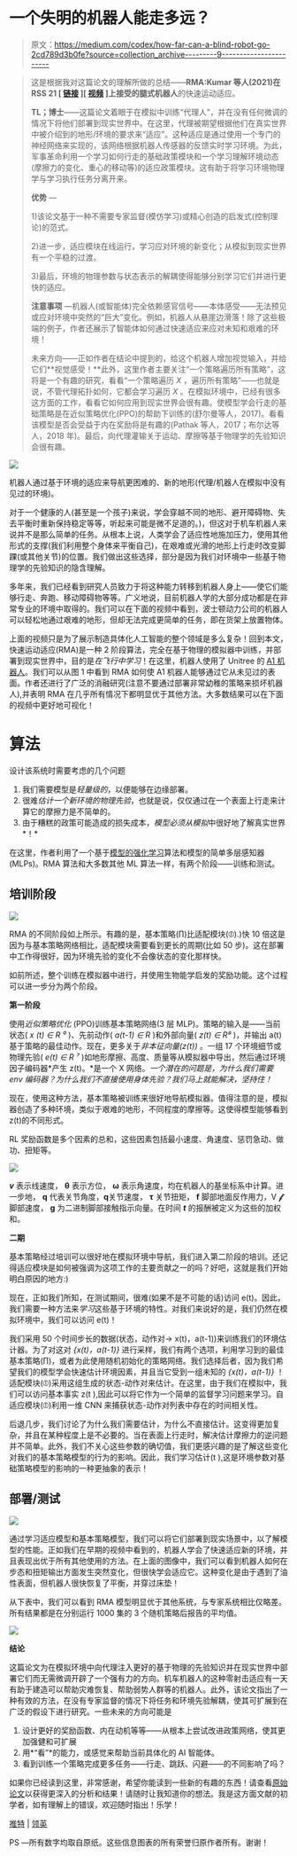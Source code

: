 # 一个失明的机器人能走多远？

> 原文：<https://medium.com/codex/how-far-can-a-blind-robot-go-2cd789d3b0fe?source=collection_archive---------9----------------------->

> 这是根据我对这篇论文的理解所做的总结——**RMA:Kumar 等人(2021)在 RSS 21 [ [链接](https://arxiv.org/abs/2107.04034) ][ [视频](https://t.co/WLpVRW5rNK?amp=1) ]上接受的腿式机器人**的快速运动适应。
> 
> **TL；博士**——这篇论文着眼于在模拟中训练“代理人”，并在没有任何微调的情况下将他们部署到现实世界中。在这里，代理被期望根据他们在真实世界中被介绍到的地形/环境的要求来“适应”。这种适应是通过使用一个专门的神经网络来实现的，该网络根据机器人传感器的反馈实时学习环境。为此，军事革命利用一个学习如何行走的基础政策模块和一个学习理解环境动态(摩擦力的变化、重心的移动等)的适应政策模块。这有助于将学习环境物理学与学习执行任务分离开来。
> 
> **优势** —
> 
> 1)该论文基于一种不需要专家监督(模仿学习)或精心创造的启发式(控制理论)的范式。
> 
> 2)进一步，适应模块在线运行，学习应对环境的新变化；从模拟到现实世界有一个平稳的过渡。
> 
> 3)最后，环境的物理参数与状态表示的解耦使得能够分别学习它们并进行更快的适应。
> 
> **注意事项** —机器人(或智能体)完全依赖感官信号——本体感受——无法预见或应对环境中突然的“巨大”变化。例如，机器人从悬崖边滑落！除了这些极端的例子，作者还展示了智能体如何通过快速适应来应对未知和艰难的环境！
> 
> 未来方向——正如作者在结论中提到的，给这个机器人增加视觉输入，并给它们**视觉感受！**此外，这里作者主要关注“一个策略遍历所有策略”，这将是一个有趣的研究，看看“一个策略遍历 *X* ，遍历所有策略”——也就是说，不管代理拓扑如何，它都会学习遍历 *X* 。在模拟环境中，已经有很多这方面的工作，看看它如何应用到现实世界会很有趣。使模型学会行走的基础策略是在近似策略优化(PPO)的帮助下训练的(舒尔曼等人，2017)。看看该模型是否会受益于内在奖励将是有趣的(Pathak 等人，2017；布尔达等人，2018 年)。最后，向代理灌输关于运动、摩擦等基于物理学的先验知识会很有趣。

![](img/3e22e4a94b8389bd5cc922aa2c6e7e8f.png)

机器人通过基于环境的适应来导航更困难的、新的地形(代理/机器人在模拟中没有见过的环境)。

对于一个健康的人(甚至是一个孩子)来说，学会穿越不同的地形、避开障碍物、失去平衡时重新保持稳定等等，听起来可能是微不足道的。)，但这对于机车机器人来说并不是那么简单的任务。从根本上说，人类学会了适应性地施加压力，使用其他形式的支撑(我们利用整个身体来平衡自己)，在艰难或光滑的地形上行走时改变脚踝(或其他关节)的位置。我们做出这些选择，部分是因为我们对环境中一些基于物理学的先验知识的隐含理解。

多年来，我们已经看到研究人员致力于将这种能力转移到机器人身上——使它们能够行走、奔跑、移动障碍物等等。广义地说，目前机器人学的大部分成功都是在非常专业的环境中取得的。我们可以在下面的视频中看到，波士顿动力公司的机器人可以轻松地通过艰难的地形，但却无法完成更简单的任务，即在货架上放置物体。

上面的视频只是为了展示制造具体化人工智能的整个领域是多么复杂！回到本文，快速运动适应(RMA)是一种 2 阶段算法，完全在基于物理的模拟器中训练，并部署到现实世界中，目的是*在飞行中学习*！在这里，机器人使用了 Unitree 的 [A1 机器人](https://www.unitree.com/products/a1/)。我们可以从图 1 中看到 RMA 如何使 A1 机器人能够通过它从未见过的表面。作者还进行了广泛的消融研究(注意不要通过部署非常幼稚的策略来损坏机器人),并表明 RMA 在几乎所有情况下都明显优于其他方法。大多数结果可以在下面的视频中更好地可视化！

# 算法

设计该系统时需要考虑的几个问题

1.  我们需要模型是*轻量级的*，以便能够在边缘部署。
2.  很难*估计一个新环境的物理先验*，也就是说，仅仅通过在一个表面上行走来计算它的摩擦力是不简单的。
3.  由于糟糕的政策可能造成的损失成本，*模型必须从模拟*中很好地了解真实世界*！*

在这里，作者利用了一个基于[模型的强化学习](https://bair.berkeley.edu/blog/2019/12/12/mbpo/)算法和模型的简单多层感知器(MLPs)。RMA 算法和大多数其他 ML 算法一样，有两个阶段——训练和测试。

## 培训阶段

![](img/84de70b99e24d58a9df0ce51623007ba.png)

RMA 的不同阶段如上所示。有趣的是，基本策略(∏)比适配模块(⦶).)快 10 倍这是因为与基本策略网络相比，适配模块需要看到更长的周期(比如 50 步)。这在部署中工作得很好，因为环境先验的变化不会像状态的变化那样快。

如前所述，整个训练在模拟器中进行，并使用生物能学启发的奖励功能。这个过程可以进一步分为两个阶段。

**第一阶段**

使用*近似策略优化* (PPO)训练基本策略网络(3 层 MLP)。策略的输入是——当前状态( *x (t) ∈ R ⁰* )、先前动作( *a(t-1) ∈ R* )和外部向量( *z(t) ∈ R⁸* )，并输出 a(t)基于策略的最佳动作。现在，更多关于*非本征向量(z(t))* 。一组 17 个环境细节或物理先验( *e(t) ∈ R ⁷* )如地形摩擦、高度、质量等从模拟器中导出，然后通过环境因子编码器*产生 z(t)。*是一个 X 网络。*一个潜在的问题是，为什么我们需要 env 编码器？为什么我们不直接使用身体先验？我们马上就能解决，坚持住！*

现在，使用这种方法，基本策略被训练来很好地导航模拟器。值得注意的是，模拟器创造了多种环境，类似于艰难的地形，不同程度的摩擦等。这使得模型能够看到 z(t)的不同形式。

RL 奖励函数是多个因素的总和，这些因素包括最小速度、角速度、惩罚急动、做功、扭矩等。

![](img/7754ba40b61d1865d47d788c4ffe356f.png)

***v*** 表示线速度， **θ** 表示方位， **ω** 表示角速度，均在机器人的基坐标系中计算。进一步地， **q** 代表关节角度，**q**关节速度， **τ** 关节扭矩， **f** 脚部地面反作用力，V **𝒻** 脚部速度， **g** 为二进制脚部接触指示向量。在时间 ***t*** 的报酬被定义为这些的加权和。

**二期**

基本策略经过培训可以很好地在模拟环境中导航，我们进入第二阶段的培训。还记得适应模块是如何被强调为这项工作的主要贡献之一的吗？好吧，这就是我们开始明白原因的地方:)

现在，正如我们所知，在测试期间，很难(如果不是不可能的话)访问 e(t)。因此，我们需要一种方法来*学习*这些基于环境的特性。对我们来说好的是，我们仍然在模拟环境中，我们可以访问 e(t)！

我们采用 50 个时间步长的数据(状态，动作对-> x(t)，a(t-1))来训练我们的环境估计器。为了对这对 *{x(t)，a(t-1)}* 进行采样，我们有两个选项，利用学习到的最佳基本策略(∏)，或者为此使用随机初始化的策略网络。我们选择后者，因为我们希望我们的模型学会快速估计环境因素，并且当它受到一组未知的 *{x(t)，a(t-1)}* ！适配模块(⦶)采用这组生成的状态-动作对来估计。在这里，由于我们在模拟中，我们可以访问基本事实 z(t ),因此可以将它作为一个简单的监督学习问题来学习。自适应模块(⦶)利用一维 CNN 来捕获状态-动作对列表中存在的时间相关性。

后退几步，我们讨论了为什么我们需要估计，为什么不直接估计。这变得更加复杂，并且在某种程度上是不必要的。当在表面上行走时，解决估计摩擦力的逆问题并不简单。此外，我们不关心这些参数的确切值，我们更感兴趣的是了解这些变化对我们的基本策略模型的行为的影响。因此，我们学习估计(t ),这是环境参数对基础策略模型的影响的一种更抽象的表示！

## 部署/测试

![](img/1840221ada88e4f08dcef496c1206c87.png)

通过学习适应模型和基本策略模型，我们可以将它们部署到现实场景中，以了解模型的性能。正如我们在早期的视频中看到的，机器人学会了快速适应新的环境，并且表现出优于所有其他使用的方法。在上面的图像中，我们可以看到机器人如何在步态和扭矩输出方面发生突然变化，但很快学会适应它。这种变化是由于遇到了油性表面，但机器人很快恢复了平衡，并穿过床垫！

从下表中，我们可以看到 RMA 模型明显优于其他系统，与专家系统相比仅略差。所有结果都是在分别运行 1000 集的 3 个随机策略后报告的平均值。

![](img/25902f834711ac4bbf70797f5df90d1e.png)

**结论**

这篇论文为在模拟环境中向代理注入更好的基于物理的先验知识并在现实世界中部署它们而无需微调开辟了一个强有力的方向。机车机器人的这种零射击适应有一天有助于建造可以帮助灾难恢复、帮助弱势人群等的机器人。此外，该论文指出了一种有效的方法，在没有专家监督的情况下将任务和环境先验解耦，使其可扩展到在广泛的假设下进行研究。一些未来的方向可能是

1.  设计更好的奖励函数、内在动机等等——从根本上尝试改进政策网络，使其更加强健和可扩展
2.  用*“看”*的能力，或感觉来帮助当前具体化的 AI 智能体。
3.  看到训练一个策略完成更多任务——行走、跳跃、闪避——的不同影响了吗？

如果你已经读到这里，非常感谢，希望你能读到一些新的有趣的东西！请查看[原始论文](https://arxiv.org/pdf/2107.04034.pdf)以获得更深入的分析和结果！请随时让我知道你的想法。我是这方面文献的初学者，如有理解上的错误，欢迎随时指出！乐学！

[推特](https://twitter.com/rohanalchemist) | [领英](http://linkedin.com/in/rohan-sukumaran-3271ba145)

PS —所有数字均取自原纸。这些信息图表的所有荣誉归原作者所有。谢谢！